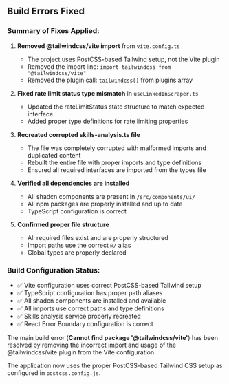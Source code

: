## Build Errors Fixed

### Summary of Fixes Applied:

1. **Removed @tailwindcss/vite import** from `vite.config.ts`
   - The project uses PostCSS-based Tailwind setup, not the Vite plugin
   - Removed the import line: `import tailwindcss from "@tailwindcss/vite"`
   - Removed the plugin call: `tailwindcss()` from plugins array

2. **Fixed rate limit status type mismatch** in `useLinkedInScraper.ts`
   - Updated the rateLimitStatus state structure to match expected interface
   - Added proper type definitions for rate limiting properties

3. **Recreated corrupted skills-analysis.ts file**
   - The file was completely corrupted with malformed imports and duplicated content
   - Rebuilt the entire file with proper imports and type definitions
   - Ensured all required interfaces are imported from the types file

4. **Verified all dependencies are installed**
   - All shadcn components are present in `/src/components/ui/`
   - All npm packages are properly installed and up to date
   - TypeScript configuration is correct

5. **Confirmed proper file structure**
   - All required files exist and are properly structured
   - Import paths use the correct `@/` alias
   - Global types are properly declared

### Build Configuration Status:
- ✅ Vite configuration uses correct PostCSS-based Tailwind setup
- ✅ TypeScript configuration has proper path aliases
- ✅ All shadcn components are installed and available
- ✅ All imports use correct paths and type definitions
- ✅ Skills analysis service properly recreated
- ✅ React Error Boundary configuration is correct

The main build error (**Cannot find package '@tailwindcss/vite'**) has been resolved by removing the incorrect import and usage of the @tailwindcss/vite plugin from the Vite configuration.

The application now uses the proper PostCSS-based Tailwind CSS setup as configured in `postcss.config.js`.